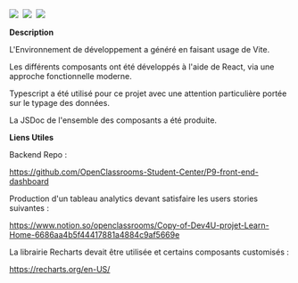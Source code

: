 <div style="display:flex; column-gap:8px;">
<img src="https://camo.githubusercontent.com/e04fcc9b427bc6c4349886bc5ad9ca2e319da488a75adcf14793e5133dd7cf16/68747470733a2f2f696d672e736869656c64732e696f2f7374617469632f76313f6c6162656c3d266d6573736167653d566974652532304a5326636f6c6f723d363436434646266c6f676f3d56697465266c6f676f436f6c6f723d7768697465267374796c653d666c61742d737175617265">
<img src="https://camo.githubusercontent.com/eb538fd39eacbbc3aa16ffb591322dd2d77b421d384d21b77cf2c662f0fc2ccb/68747470733a2f2f696d672e736869656c64732e696f2f7374617469632f76313f6c6162656c3d266d6573736167653d526561637426636f6c6f723d303038384343266c6f676f3d5265616374266c6f676f436f6c6f723d7768697465267374796c653d666c61742d737175617265">
<img src="https://camo.githubusercontent.com/162d47dd521424730efdf29e8977ddb64d3f96bc076c1efbef1c114b05024f07/68747470733a2f2f696d672e736869656c64732e696f2f7374617469632f76313f6c6162656c3d266d6573736167653d4a61766173637269707426636f6c6f723d463744463145266c6f676f3d4a617661736372697074266c6f676f436f6c6f723d626c61636b267374796c653d666c61742d737175617265">
</div><br>

<b>
Description
</b><br>

L'Environnement de développement a généré en faisant usage de Vite.

Les différents composants ont été développés à l'aide de React, via une approche fonctionnelle moderne.

Typescript a été utilisé pour ce projet avec une attention particulière portée sur le typage des données.

La JSDoc de l'ensemble des composants a été produite.

<b>
Liens Utiles
</b><br>

Backend Repo :

https://github.com/OpenClassrooms-Student-Center/P9-front-end-dashboard

Production d'un tableau analytics devant satisfaire les users stories suivantes :

https://www.notion.so/openclassrooms/Copy-of-Dev4U-projet-Learn-Home-6686aa4b5f44417881a4884c9af5669e

La librairie Recharts devait être utilisée et certains composants customisés :

https://recharts.org/en-US/
